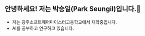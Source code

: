 ##  안녕하세요! 저는 박승일(Park Seungil)입니다.👋
- 저는 광주소프트웨어마이스터고등학교에서 재학중입니다.   
- AI를 공부하고 연구하고 있습니다.
<!--
**wonone0106/wonone0106** is a ✨ _special_ ✨ repository because its `README.md` (this file) appears on your GitHub profile.

Here are some ideas to get you started:

- 🔭 I’m currently working on ...
- 🌱 I’m currently learning ...
- 👯 I’m looking to collaborate on ...
- 🤔 I’m looking for help with ...
- 💬 Ask me about ...
- 📫 How to reach me: ...
- 😄 Pronouns: ...
- ⚡ Fun fact: ...
-->
